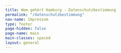 ```yaml
---
title: Wem gehört Hamburg - Datenschutzbestimmung
permalink: "/datenschutzbestimmung"
nav-name: Impressum
type: footer
page-hidden: false
page-name: main
main-classes: spaced
layout: general
---
```

